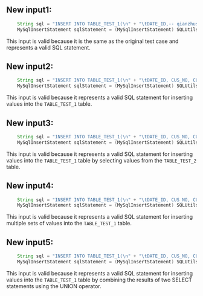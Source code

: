 ## New input1:
```java
    String sql = "INSERT INTO TABLE_TEST_1(\n" + "\tDATE_ID,-- qianzhushi\n" + "\tCUS_NO -- houzhushi\n,\n" + "\tCUS_NAME\n" + ")\n" + "SELECT A.DATE_ID,\n" + "\tA.CUS_NO,\n" + "\tA.CUS_NAME\n" + "FROM TABLE_TEST_2 \n" + "WHERE COL1='1';";
    MySqlInsertStatement sqlStatement = (MySqlInsertStatement) SQLUtils.parseSingleStatement(sql, DbType.mysql, true);
```
This input is valid because it is the same as the original test case and represents a valid SQL statement.

## New input2:
```java
    String sql = "INSERT INTO TABLE_TEST_1(\n" + "\tDATE_ID, CUS_NO, CUS_NAME\n" + ")\n" + "VALUES ('2022-01-01', '123456', 'John Doe');";
    MySqlInsertStatement sqlStatement = (MySqlInsertStatement) SQLUtils.parseSingleStatement(sql, DbType.mysql, true);
```
This input is valid because it represents a valid SQL statement for inserting values into the `TABLE_TEST_1` table.

## New input3:
```java
    String sql = "INSERT INTO TABLE_TEST_1(\n" + "\tDATE_ID, CUS_NO, CUS_NAME\n" + ")\n" + "SELECT DATE_ID, CUS_NO, CUS_NAME FROM TABLE_TEST_2 WHERE COL1='1';";
    MySqlInsertStatement sqlStatement = (MySqlInsertStatement) SQLUtils.parseSingleStatement(sql, DbType.mysql, true);
```
This input is valid because it represents a valid SQL statement for inserting values into the `TABLE_TEST_1` table by selecting values from the `TABLE_TEST_2` table.

## New input4:
```java
    String sql = "INSERT INTO TABLE_TEST_1(\n" + "\tDATE_ID, CUS_NO, CUS_NAME\n" + ")\n" + "VALUES ('2022-01-01', '123456', 'John Doe'), ('2022-01-02', '789012', 'Jane Smith');";
    MySqlInsertStatement sqlStatement = (MySqlInsertStatement) SQLUtils.parseSingleStatement(sql, DbType.mysql, true);
```
This input is valid because it represents a valid SQL statement for inserting multiple sets of values into the `TABLE_TEST_1` table.

## New input5:
```java
    String sql = "INSERT INTO TABLE_TEST_1(\n" + "\tDATE_ID, CUS_NO, CUS_NAME\n" + ")\n" + "SELECT DATE_ID, CUS_NO, CUS_NAME FROM TABLE_TEST_2 WHERE COL1='1' UNION SELECT DATE_ID, CUS_NO, CUS_NAME FROM TABLE_TEST_3 WHERE COL2='2';";
    MySqlInsertStatement sqlStatement = (MySqlInsertStatement) SQLUtils.parseSingleStatement(sql, DbType.mysql, true);
```
This input is valid because it represents a valid SQL statement for inserting values into the `TABLE_TEST_1` table by combining the results of two SELECT statements using the UNION operator.